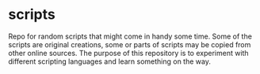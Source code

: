 # scripts
Repo for random scripts that might come in handy some time.
Some of the scripts are original creations, some or parts of scripts may be copied from other online sources.
The purpose of this repository is to experiment with different scripting languages and learn something on the way.

